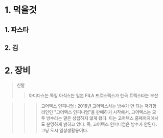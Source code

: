 # 1. 먹을것
## 1. 파스타
## 2. 김

# 2. 장비
>신발
>>아디다스는 독일
>>아식스는 일본
>>FILA 프로스펙스가 한국
>>트렉스타는 부산

>>>고어텍스 인피니엄 : 2018년 고어텍스사는 방수가 안 되는 저가형 라인인 "고어텍스 인피니엄"을 판매하기 시작해서, 고어텍스는 모두 방수라는 말은 성립하지 않게 됐다. 이는 고어텍스 홈페이지에서도 분명하게 밝히고 있다. 즉, 고어텍스 인피니엄은 방수가 안된다. 그냥 도시 일상생활용이다.
